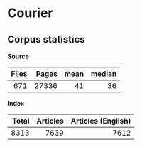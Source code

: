 # Courier
## Corpus statistics

__Source__

| Files | Pages | mean | median |
| ----: | ----: | ---: | -----: |
|   671 | 27336 |   41 |     36 |

__Index__

| Total | Articles | Articles (English) |
| ----: | -------: | -----------------: |
|  8313 |     7639 |               7612 |
